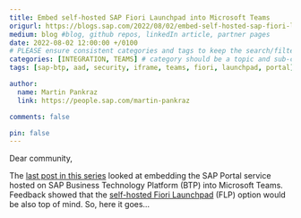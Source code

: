 ```yaml
---
title: Embed self-hosted SAP Fiori Launchpad into Microsoft Teams
origurl: https://blogs.sap.com/2022/08/02/embed-self-hosted-sap-fiori-launchpad-into-microsoft-teams/
medium: blog #blog, github repos, linkedIn article, partner pages
date: 2022-08-02 12:00:00 +/0100
# PLEASE ensure consistent categories and tags to keep the search/filtering meaningful!
categories: [INTEGRATION, TEAMS] # category should be a topic and sub-category primary product
tags: [sap-btp, aad, security, iframe, teams, fiori, launchpad, portal]     # TAG names should always be lowercase

author:
  name: Martin Pankraz
  link: https://people.sap.com/martin-pankraz

comments: false

pin: false
---
```

Dear community,

The [last post in this series](https://blogs.sap.com/2022/01/26/integrate-sap-cloud-portal-and-launchpad-service-into-microsoft-teams-including-sso/) looked at embedding the SAP Portal service hosted on SAP Business Technology Platform (BTP) into Microsoft Teams. Feedback showed that the [self-hosted Fiori Launchpad](https://help.sap.com/docs/SAP_NETWEAVER_750/cc1c7615ee2f4a699a9272453379006c/f951b50a07ce41deb08ced62711fe8b5.html) (FLP) option would be also top of mind. So, here it goes…
